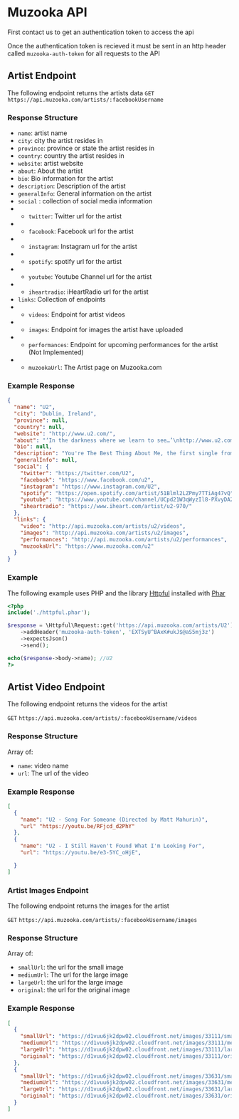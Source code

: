 # Muzooka API

First contact us to get an authentication token to access the api

Once the authentication token is recieved it must be sent in an http header called `muzooka-auth-token` for all requests to the API

## Artist Endpoint

The following endpoint returns the artists data
`GET` `https://api.muzooka.com/artists/:facebookUsername`

### Response Structure

* `name`: artist name
* `city`: city the artist resides in
* `province`: province or state the artist resides in
* `country`: country the artist resides in
* `website`: artist website
* `about`: About the artist
* `bio`: Bio information for the artist
* `description`: Description of the artist
* `generalInfo`: General information on the artist
* `social` : collection of social media information
* - `twitter`: Twitter url for the artist
* - `facebook`: Facebook url for the artist
* - `instagram`: Instagram url for the artist
* - `spotify`: spotify url for the artist
* - `youtube`: Youtube Channel url for the artist
* - `iheartradio`: iHeartRadio url for the artist
* `links`: Collection of endpoints
* - `videos`: Endpoint for artist videos
* - `images`: Endpoint for images the artist have uploaded
* - `performances`: Endpoint for upcoming performances for the artist (Not Implemented)
* - `muzookaUrl`: The Artist page on Muzooka.com

### Example Response
```json
{
  "name": "U2",
  "city": "Dublin, Ireland",
  "province": null,
  "country": null,
  "website": "http://www.u2.com/",
  "about": "‘In the darkness where we learn to see…’\nhttp://www.u2.com/news/title/the-blackout\n\n",
  "bio": null,
  "description": "You're The Best Thing About Me, the first single from the new album Songs of Experience https://u2.lnk.to/BestThingFP",
  "generalInfo": null,
  "social": {
    "twitter": "https://twitter.com/U2",
    "facebook": "https://www.facebook.com/u2",
    "instagram": "https://www.instagram.com/U2",
    "spotify": "https://open.spotify.com/artist/51Blml2LZPmy7TTiAg47vQ",
    "youtube": "https://www.youtube.com/channel/UCpd21W3qWyzIl8-PXvyDA2g",
    "iheartradio": "https://www.iheart.com/artist/u2-970/"
  },
  "links": {
    "video": "http://api.muzooka.com/artists/u2/videos",
    "images": "http://api.muzooka.com/artists/u2/images",
    "performances": "http://api.muzooka.com/artists/u2/performances",
    "muzookaUrl": "https://www.muzooka.com/u2"
  }
}
```
### Example

The following example uses PHP and the library [Httpful](http://phphttpclient.com/) installed with [Phar](http://php.net/manual/en/book.phar.php)

```php
<?php
include('./httpful.phar');

$response = \Httpful\Request::get('https://api.muzooka.com/artists/U2')
    ->addHeader('muzooka-auth-token', 'EXTSyU^BAxK#ukJ$@aS5mj3z')
    ->expectsJson()
    ->send();

echo($response->body->name); //U2
?>
```

## Artist Video Endpoint

The following endpoint returns the videos for the artist

`GET` `https://api.muzooka.com/artists/:facebookUsername/videos`

### Response Structure
Array of: 
 - `name`: video name
 - `url`: The url of the video

### Example Response
```json
[
  {
    "name": "U2 - Song For Someone (Directed by Matt Mahurin)",
    "url" "https://youtu.be/RFjcd_d2PhY"
  },
  {
    "name": "U2 - I Still Haven't Found What I'm Looking For",
    "url": "https://youtu.be/e3-5YC_oHjE",

  }
]
```
### Artist Images Endpoint

The following endpoint returns the images for the artist

`GET` `https://api.muzooka.com/artists/:facebookUsername/images`

### Response Structure
Array of: 
 - `smallUrl`: the url for the small image
 - `mediumUrl`: The url for the large image
 - `largeUrl`: the url for the large image
 - `original`: the url for the original image

### Example Response
```json
[
  {
    "smallUrl": "https://d1vuu6jk2dpw02.cloudfront.net/images/33111/small.jpg",
    "mediumUrl": "https://d1vuu6jk2dpw02.cloudfront.net/images/33111/medium.jpg",
    "largeUrl": "https://d1vuu6jk2dpw02.cloudfront.net/images/33111/large.jpg",
    "original": "https://d1vuu6jk2dpw02.cloudfront.net/images/33111/original.jpg"
  },
  {
    "smallUrl": "https://d1vuu6jk2dpw02.cloudfront.net/images/33631/small.jpg",
    "mediumUrl": "https://d1vuu6jk2dpw02.cloudfront.net/images/33631/medium.jpg",
    "largeUrl": "https://d1vuu6jk2dpw02.cloudfront.net/images/33631/large.jpg",
    "original": "https://d1vuu6jk2dpw02.cloudfront.net/images/33631/original.jpg",
  }
]
```